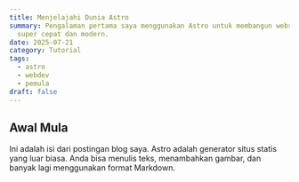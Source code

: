 ```yaml
---
title: Menjelajahi Dunia Astro
summary: Pengalaman pertama saya menggunakan Astro untuk membangun website yang
  super cepat dan modern.
date: 2025-07-21
category: Tutorial
tags:
  - astro
  - webdev
  - pemula
draft: false
---
```

## Awal Mula

Ini adalah isi dari postingan blog saya. Astro adalah generator situs statis yang luar biasa. Anda bisa menulis teks, menambahkan gambar, dan banyak lagi menggunakan format Markdown.